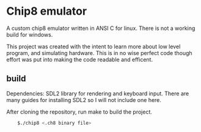 # Chip8 emulator

A custom chip8 emulator written in ANSI C for linux. There is not a working build for windows.

This project was created with the intent to learn more about low level program, and simulating hardware. 
This is in no wise perfect code though effort was put into making the code readable and efficent.

## build

Dependencies: SDL2 library for rendering and keyboard input. There are many guides for installing SDL2 so I will not include one here.

After cloning the repository, run make to build the project.

```bash
    $./chip8 <.ch8 binary file>
```